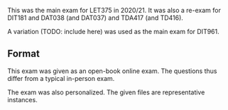 This was the main exam for LET375 in 2020/21.
It was also a re-exam for DIT181 and DAT038 (and DAT037) and TDA417 (and TD416).

A variation (TODO: include here) was used as the main exam for DIT961.

## Format

This exam was given as an open-book online exam.
The questions thus differ from a typical in-person exam.

The exam was also personalized.
The given files are representative instances.
